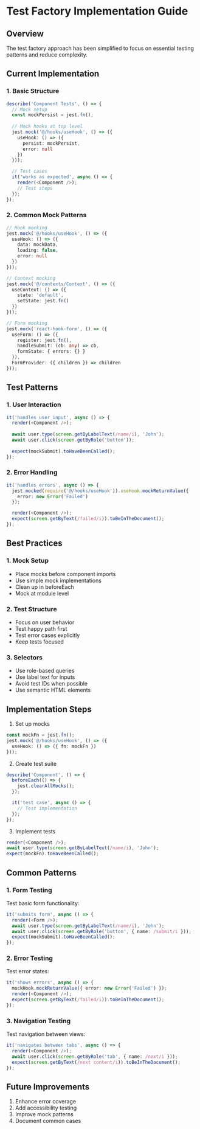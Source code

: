 # Test Factory Implementation Guide

## Overview
The test factory approach has been simplified to focus on essential testing patterns and reduce complexity.

## Current Implementation

### 1. Basic Structure
```typescript
describe('Component Tests', () => {
  // Mock setup
  const mockPersist = jest.fn();
  
  // Mock hooks at top level
  jest.mock('@/hooks/useHook', () => ({
    useHook: () => ({
      persist: mockPersist,
      error: null
    })
  }));

  // Test cases
  it('works as expected', async () => {
    render(<Component />);
    // Test steps
  });
});
```

### 2. Common Mock Patterns
```typescript
// Hook mocking
jest.mock('@/hooks/useHook', () => ({
  useHook: () => ({
    data: mockData,
    loading: false,
    error: null
  })
}));

// Context mocking
jest.mock('@/contexts/Context', () => ({
  useContext: () => ({
    state: 'default',
    setState: jest.fn()
  })
}));

// Form mocking
jest.mock('react-hook-form', () => ({
  useForm: () => ({
    register: jest.fn(),
    handleSubmit: (cb: any) => cb,
    formState: { errors: {} }
  }),
  FormProvider: ({ children }) => children
}));
```

## Test Patterns

### 1. User Interaction
```typescript
it('handles user input', async () => {
  render(<Component />);
  
  await user.type(screen.getByLabelText(/name/i), 'John');
  await user.click(screen.getByRole('button'));
  
  expect(mockSubmit).toHaveBeenCalled();
});
```

### 2. Error Handling
```typescript
it('handles errors', async () => {
  jest.mocked(require('@/hooks/useHook')).useHook.mockReturnValue({
    error: new Error('Failed')
  });

  render(<Component />);
  expect(screen.getByText(/failed/i)).toBeInTheDocument();
});
```

## Best Practices

### 1. Mock Setup
- Place mocks before component imports
- Use simple mock implementations
- Clean up in beforeEach
- Mock at module level

### 2. Test Structure
- Focus on user behavior
- Test happy path first
- Test error cases explicitly
- Keep tests focused

### 3. Selectors
- Use role-based queries
- Use label text for inputs
- Avoid test IDs when possible
- Use semantic HTML elements

## Implementation Steps

1. Set up mocks
```typescript
const mockFn = jest.fn();
jest.mock('@/hooks/useHook', () => ({
  useHook: () => ({ fn: mockFn })
}));
```

2. Create test suite
```typescript
describe('Component', () => {
  beforeEach(() => {
    jest.clearAllMocks();
  });

  it('test case', async () => {
    // Test implementation
  });
});
```

3. Implement tests
```typescript
render(<Component />);
await user.type(screen.getByLabelText(/name/i), 'John');
expect(mockFn).toHaveBeenCalled();
```

## Common Patterns

### 1. Form Testing
Test basic form functionality:
```typescript
it('submits form', async () => {
  render(<Form />);
  await user.type(screen.getByLabelText(/name/i), 'John');
  await user.click(screen.getByRole('button', { name: /submit/i }));
  expect(mockSubmit).toHaveBeenCalled();
});
```

### 2. Error Testing
Test error states:
```typescript
it('shows errors', async () => {
  mockHook.mockReturnValue({ error: new Error('Failed') });
  render(<Component />);
  expect(screen.getByText(/failed/i)).toBeInTheDocument();
});
```

### 3. Navigation Testing
Test navigation between views:
```typescript
it('navigates between tabs', async () => {
  render(<Component />);
  await user.click(screen.getByRole('tab', { name: /next/i }));
  expect(screen.getByText(/next content/i)).toBeInTheDocument();
});
```

## Future Improvements

1. Enhance error coverage
2. Add accessibility testing
3. Improve mock patterns
4. Document common cases